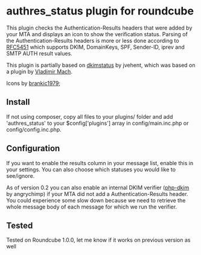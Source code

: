 authres_status plugin for roundcube
======================

This plugin checks the Authentication-Results headers that were added by your MTA and displays an icon to show the verification status. Parsing of the Authentication-Results headers is more or less done according to [RFC5451](https://tools.ietf.org/html/rfc5451) which supports DKIM, DomainKeys, SPF, Sender-ID, iprev and SMTP AUTH result values.

This plugin is partially based on [dkimstatus](https://github.com/jvehent/dkimstatus) by jvehent, which was based on a plugin by [Vladimir Mach](http://www.wladik.net).

Icons by [brankic1979](http://brankic1979.com/icons);

Install
----------------------
If not using composer, copy all files to your plugins/ folder and add 'authres_status' to your $config['plugins'] array in config/main.inc.php or config/config.inc.php.

Configuration
----------------------
If you want to enable the results column in your message list, enable this in your settings. You can also choose which statuses you would like to see/ignore.

As of version 0.2 you can also enable an internal DKIM verifier ([php-dkim](https://github.com/pimlie/php-dkim) by angrychimp) if your MTA did not add a Authentication-Results header. You could experience some slow down because we need to retrieve the whole message body of each message for which we run the verifier.

Tested
----------------------
Tested on Roundcube 1.0.0, let me know if it works on previous version as well

